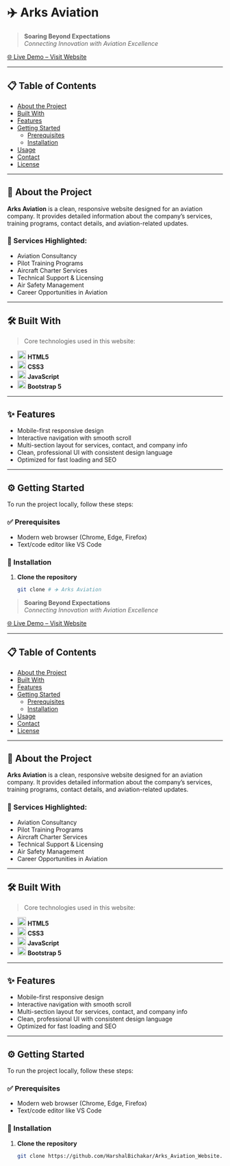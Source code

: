 # ✈️ Arks Aviation

> **Soaring Beyond Expectations**  
> _Connecting Innovation with Aviation Excellence_

[🌐 Live Demo – Visit Website](https://www.arksaviation.com/)

---

## 📋 Table of Contents

- [About the Project](#about-the-project)  
- [Built With](#built-with)  
- [Features](#features)  
- [Getting Started](#getting-started)  
  - [Prerequisites](#prerequisites)  
  - [Installation](#installation)  
- [Usage](#usage)  
- [Contact](#contact)  
- [License](#license)  

---

## 🚀 About the Project

**Arks Aviation** is a clean, responsive website designed for an aviation company. It provides detailed information about the company’s services, training programs, contact details, and aviation-related updates.

### 🛫 Services Highlighted:
- Aviation Consultancy  
- Pilot Training Programs  
- Aircraft Charter Services  
- Technical Support & Licensing  
- Air Safety Management  
- Career Opportunities in Aviation  

---

## 🛠️ Built With

> Core technologies used in this website:

- <img src="https://cdn.jsdelivr.net/gh/devicons/devicon/icons/html5/html5-original.svg" width="20"/> **HTML5**  
- <img src="https://cdn.jsdelivr.net/gh/devicons/devicon/icons/css3/css3-original.svg" width="20"/> **CSS3**  
- <img src="https://cdn.jsdelivr.net/gh/devicons/devicon/icons/javascript/javascript-original.svg" width="20"/> **JavaScript**  
- <img src="https://cdn.jsdelivr.net/gh/devicons/devicon/icons/bootstrap/bootstrap-original.svg" width="20"/> **Bootstrap 5**

---

## ✨ Features

- Mobile-first responsive design  
- Interactive navigation with smooth scroll  
- Multi-section layout for services, contact, and company info  
- Clean, professional UI with consistent design language  
- Optimized for fast loading and SEO  

---

## ⚙️ Getting Started

To run the project locally, follow these steps:

### ✅ Prerequisites

- Modern web browser (Chrome, Edge, Firefox)  
- Text/code editor like VS Code  

### 🔧 Installation

1. **Clone the repository**
   ```bash
   git clone # ✈️ Arks Aviation

> **Soaring Beyond Expectations**  
> _Connecting Innovation with Aviation Excellence_

[🌐 Live Demo – Visit Website](https://www.arksaviation.com/)

---

## 📋 Table of Contents

- [About the Project](#about-the-project)  
- [Built With](#built-with)  
- [Features](#features)  
- [Getting Started](#getting-started)  
  - [Prerequisites](#prerequisites)  
  - [Installation](#installation)  
- [Usage](#usage)  
- [Contact](#contact)  
- [License](#license)  

---

## 🚀 About the Project

**Arks Aviation** is a clean, responsive website designed for an aviation company. It provides detailed information about the company’s services, training programs, contact details, and aviation-related updates.

### 🛫 Services Highlighted:
- Aviation Consultancy  
- Pilot Training Programs  
- Aircraft Charter Services  
- Technical Support & Licensing  
- Air Safety Management  
- Career Opportunities in Aviation  

---

## 🛠️ Built With

> Core technologies used in this website:

- <img src="https://cdn.jsdelivr.net/gh/devicons/devicon/icons/html5/html5-original.svg" width="20"/> **HTML5**  
- <img src="https://cdn.jsdelivr.net/gh/devicons/devicon/icons/css3/css3-original.svg" width="20"/> **CSS3**  
- <img src="https://cdn.jsdelivr.net/gh/devicons/devicon/icons/javascript/javascript-original.svg" width="20"/> **JavaScript**  
- <img src="https://cdn.jsdelivr.net/gh/devicons/devicon/icons/bootstrap/bootstrap-original.svg" width="20"/> **Bootstrap 5**

---

## ✨ Features

- Mobile-first responsive design  
- Interactive navigation with smooth scroll  
- Multi-section layout for services, contact, and company info  
- Clean, professional UI with consistent design language  
- Optimized for fast loading and SEO  

---

## ⚙️ Getting Started

To run the project locally, follow these steps:

### ✅ Prerequisites

- Modern web browser (Chrome, Edge, Firefox)  
- Text/code editor like VS Code  

### 🔧 Installation

1. **Clone the repository**
   ```bash
   git clone https://github.com/HarshalBichakar/Arks_Aviation_Website.git
